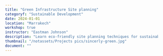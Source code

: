 ```yaml
---
title: "Green Infrastructure Site planning"
categoryf: "Sustainable Development"
date: 2024-01-01
location: "Marrakech"
workshop: true
instructor: "Eastman Johnson"
description: "Learn eco-friendly site planning techniques for sustainable infrastructure."
thumbnail: "/notassets/Projects pics/sincerly-green.jpg"
document: ""
---
```

